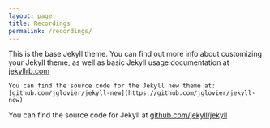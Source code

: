 ```yaml
---
layout: page
title: Recordings
permalink: /recordings/
---
```


This is the base Jekyll theme. You can find out more info about customizing your Jekyll theme, as well as basic Jekyll usage documentation at [jekyllrb.com](http://jekyllrb.com/)

`You can find the source code for the Jekyll new theme at: [github.com/jglovier/jekyll-new](https://github.com/jglovier/jekyll-new)`

You can find the source code for Jekyll at [github.com/jekyll/jekyll](https://github.com/jekyll/jekyll)
